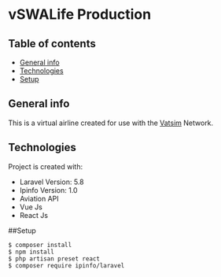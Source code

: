 # vSWALife Production

## Table of contents
* [General info](#general-info)
* [Technologies](#technologies)
* [Setup](#setup)

## General info
This is a virtual airline created for use with the [Vatsim](https://vatsim.net) Network.
	
## Technologies
Project is created with:
* Laravel Version: 5.8
* Ipinfo Version: 1.0
* Aviation API
* Vue Js
* React Js

##Setup

```
$ composer install
$ npm install
$ php artisan preset react
$ composer require ipinfo/laravel

```
